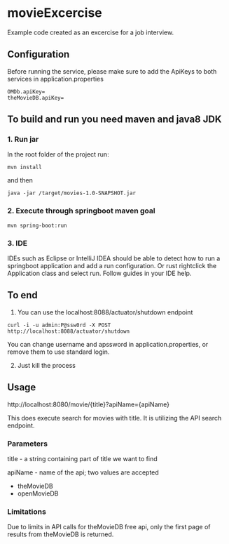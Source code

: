 # movieExcercise

Example code created as an excercise for a job interview. 

## Configuration
Before running the service, please make sure to add the ApiKeys to both services in application.properties

```$xslt
OMDb.apiKey=
theMovieDB.apiKey=
```

## To build and run you need maven and java8 JDK 

### 1. Run jar 

In the root folder of the project run:

`mvn install` 

and then 

`java -jar /target/movies-1.0-SNAPSHOT.jar`

### 2. Execute through springboot maven goal
`mvn spring-boot:run`

### 3. IDE

IDEs such as Eclipse or IntelliJ IDEA should be able to detect how to run a springboot application and add a run configuration. Or rust rightclick the Application class and select run. Follow guides in your IDE help. 

## To end 
1. You can use the localhost:8088/actuator/shutdown endpoint

`curl -i -u admin:P@ssw0rd -X POST http://localhost:8088/actuator/shutdown`

You can change username and apssword in application.properties, or remove them to use standard login.

2. Just kill the process


## Usage

http://localhost:8080/movie/{title}?apiName={apiName}

This does execute search for movies with title. It is utilizing the API search endpoint. 

### Parameters

title - a string containing part of title we want to find
 
apiName - name of the api; two values are accepted
* theMovieDB
* openMovieDB 


### Limitations

Due to limits in API calls for theMovieDB free api, only the first page of results from theMovieDB is returned. 


 




